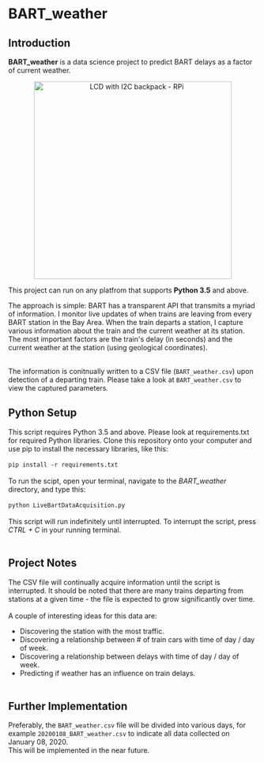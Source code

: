 # BART_weather
## **Introduction**
**BART_weather** is a data science project to predict BART delays as a factor of current weather.

<p align = 'center'>
<img src=https://i.imgur.com/5dcTP1s.png alt="LCD with I2C backpack - RPi"
     width="400"><br>
</p>


This project can run on any platfrom that supports **Python 3.5** and above.<br>

The approach is simple: BART has a transparent API that transmits a myriad of information. I monitor live updates of when trains are leaving from every BART station in the Bay Area. When the train departs a station, I capture various information about the train and the current weather at its station. The most important factors are the train's delay (in seconds) and the current weather at the station (using geological coordinates).<br><br>

The information is conitnually written to a CSV file (```BART_weather.csv```) upon detection of a departing train. Please take a look at ```BART_weather.csv``` to view the captured parameters.

## **Python Setup**<br>
This script requires Python 3.5 and above. Please look at requirements.txt for required Python libraries. Clone this repository onto your computer and use pip to install the necessary libraries, like this:<br><br>
```pip install -r requirements.txt``` <br><br>
To run the scipt, open your terminal, navigate to the *BART_weather* directory, and type this:<br><br>
```python LiveBartDataAcquisition.py```<br><br>
This script will run indefinitely until interrupted. To interrupt the script, press *CTRL + C* in your running terminal.<br><br>

## **Project Notes**
The CSV file will continually acquire information until the script is interrupted. It should be noted that there are many trains departing from stations at a given time - the file is expected to grow significantly over time.<br><br>
A couple of interesting ideas for this data are:
- Discovering the station with the most traffic.
- Discovering a relationship between # of train cars with time of day / day of week.
- Discovering a relationship between delays with time of day / day of week.
- Predicting if weather has an influence on train delays.
<br><br>

## **Further Implementation**
Preferably, the ```BART_weather.csv``` file will be divided into various days, for example ```20200108_BART_weather.csv``` to indicate all data collected on January 08, 2020.<br>
This will be implemented in the near future.


